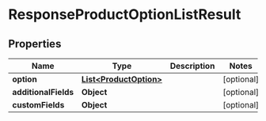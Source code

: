 

# ResponseProductOptionListResult

## Properties

Name | Type | Description | Notes
------------ | ------------- | ------------- | -------------
**option** | [**List&lt;ProductOption&gt;**](ProductOption.md) |  |  [optional]
**additionalFields** | **Object** |  |  [optional]
**customFields** | **Object** |  |  [optional]




